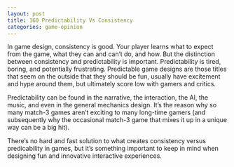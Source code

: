 ```yaml
---
layout: post
title: 160 Predictability Vs Consistency
categories: game-opinion
---
```

In game design, consistency is good.  Your player learns what to expect from the game, what they can and can’t do, and how.  But the distinction between consistency and predictability is important.  Predictability is tired, boring, and potentially frustrating.  Predictable game designs are those titles that seem on the outside that they should be fun, usually have excitement and hype around them, but ultimately score low with gamers and critics. 

Predictability can be found in the narrative, the interaction, the AI, the music, and even in the general mechanics design.  It’s the reason why so many match-3 games aren’t exciting to many long-time gamers (and subsequently why the occasional match-3 game that mixes it up in a unique way can be a big hit).

There’s no hard and fast solution to what creates consistency versus predicability in games, but it’s something important to keep in mind when designing fun and innovative interactive experiences.